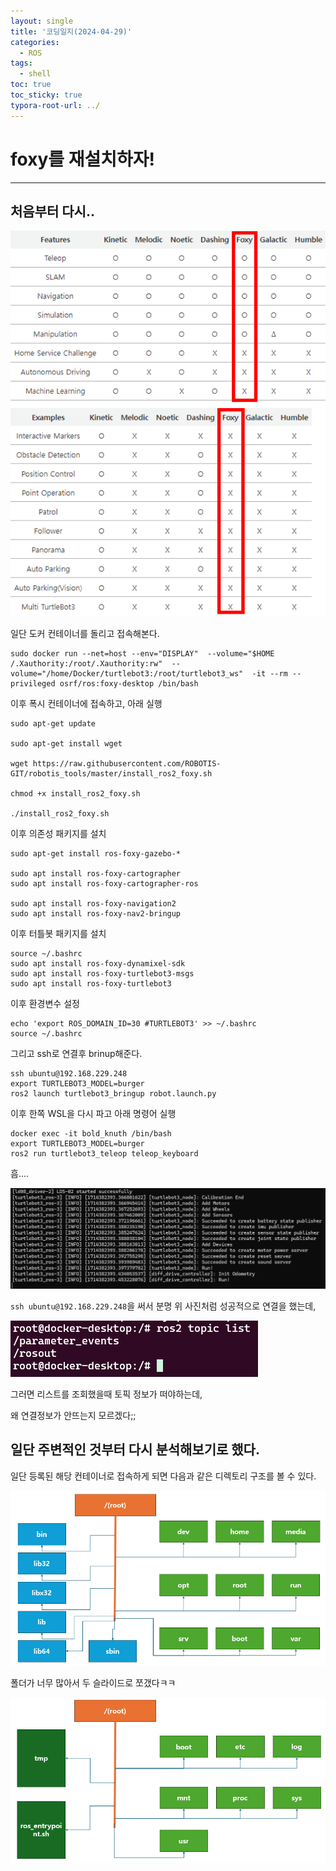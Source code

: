 ```yaml
---
layout: single
title: '코딩일지(2024-04-29)'
categories:
  - ROS
tags:
  - shell
toc: true
toc_sticky: true
typora-root-url: ../
---
```








# foxy를 재설치하자!

<hr>




## 처음부터 다시..

![image-20240429175354834](/images/2024-04-29-codinglog(73)/image-20240429175354834.png)



일단 도커 컨테이너를 돌리고 접속해본다.

```
sudo docker run --net=host --env="DISPLAY"  --volume="$HOME /.Xauthority:/root/.Xauthority:rw"  --volume="/home/Docker/turtlebot3:/root/turtlebot3_ws"  -it --rm --privileged osrf/ros:foxy-desktop /bin/bash
```

이후 폭시 컨테이너에 접속하고,  아래 실행

```shell
sudo apt-get update

sudo apt-get install wget

wget https://raw.githubusercontent.com/ROBOTIS-GIT/robotis_tools/master/install_ros2_foxy.sh

chmod +x install_ros2_foxy.sh

./install_ros2_foxy.sh
```

이후 의존성 패키지를 설치

```shell
sudo apt-get install ros-foxy-gazebo-*

sudo apt install ros-foxy-cartographer
sudo apt install ros-foxy-cartographer-ros

sudo apt install ros-foxy-navigation2
sudo apt install ros-foxy-nav2-bringup
```

이후 터틀봇 패키지를 설치

```shell
source ~/.bashrc
sudo apt install ros-foxy-dynamixel-sdk
sudo apt install ros-foxy-turtlebot3-msgs
sudo apt install ros-foxy-turtlebot3
```

이후 환경변수 설정

```shell
echo 'export ROS_DOMAIN_ID=30 #TURTLEBOT3' >> ~/.bashrc
source ~/.bashrc
```

그리고 ssh로 연결후 brinup해준다.

```shell
ssh ubuntu@192.168.229.248
export TURTLEBOT3_MODEL=burger
ros2 launch turtlebot3_bringup robot.launch.py
```

이후 한쪽 WSL을 다시 파고 아래 명령어 실행

```shell
docker exec -it bold_knuth /bin/bash
export TURTLEBOT3_MODEL=burger
ros2 run turtlebot3_teleop teleop_keyboard
```



흠....

![image-20240429182256456](/images/2024-04-29-codinglog(73)/image-20240429182256456.png)

`ssh ubuntu@192.168.229.248`을 써서 분명 위 사진처럼 성공적으로 연결을 했는데, 

![image-20240429182353931](/images/2024-04-29-codinglog(73)/image-20240429182353931.png)

그러면 리스트를 조회했을때 토픽 정보가 떠야하는데,

왜 연결정보가 안뜨는지 모르겠다;;

## 일단 주변적인 것부터 다시 분석해보기로 했다.

일단 등록된 해당 컨테이너로 접속하게 되면 다음과 같은 디렉토리 구조를 볼 수 있다.

![image-20240430023125391](/images/2024-04-29-codinglog(73)/image-20240430023125391.png)

폴더가 너무 많아서 두 슬라이드로 쪼갰다ㅋㅋ

![image-20240430023145651](/images/2024-04-29-codinglog(73)/image-20240430023145651.png)








